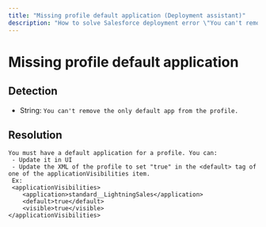 ```yaml
---
title: "Missing profile default application (Deployment assistant)"
description: "How to solve Salesforce deployment error \"You can't remove the only default app from the profile.\""
---
```

<!-- markdownlint-disable MD013 -->
# Missing profile default application

## Detection

- String: `You can't remove the only default app from the profile.`

## Resolution

```shell
You must have a default application for a profile. You can:
 - Update it in UI
 - Update the XML of the profile to set "true" in the <default> tag of one of the applicationVisibilities item.
 Ex:
 <applicationVisibilities>
    <application>standard__LightningSales</application>
    <default>true</default>
    <visible>true</visible>
</applicationVisibilities>
```
